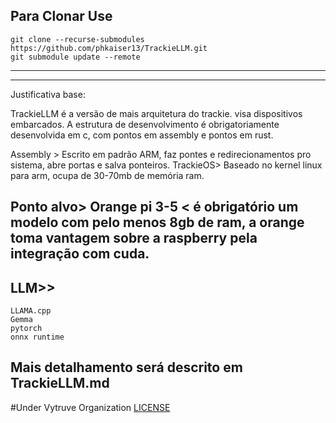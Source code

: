 **Para Clonar Use**
---
    git clone --recurse-submodules https://github.com/phkaiser13/TrackieLLM.git
    git submodule update --remote
---
---
Justificativa base:

TrackieLLM é a versão de mais arquitetura do trackie.
visa dispositivos embarcados.
A estrutura de desenvolvimento é obrigatoriamente desenvolvida em c, com pontos em assembly e pontos em rust.

Assembly > Escrito em padrão ARM, faz pontes e redirecionamentos pro sistema, abre portas e salva ponteiros.
TrackieOS> Baseado no kernel linux para arm, ocupa de 30-70mb de memória ram.

Ponto alvo> Orange pi 3-5 < é obrigatório um modelo com pelo menos 8gb de ram, a orange toma vantagem sobre a raspberry pela integração com cuda.
---


LLM>>
---
    LLAMA.cpp
    Gemma
    pytorch
    onnx runtime

Mais detalhamento será descrito em TrackieLLM.md
---




#Under Vytruve Organization [LICENSE](LICENSE.md)
